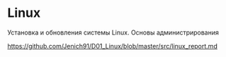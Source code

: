 # Linux

Установка и обновления системы Linux. Основы администрирования

https://github.com/Jenich91/D01_Linux/blob/master/src/linux_report.md
